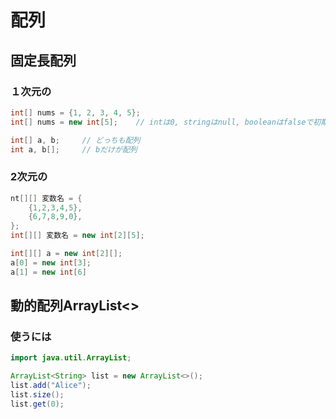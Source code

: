# 配列

## 固定長配列

### １次元の

```java
int[] nums = {1, 2, 3, 4, 5};
int[] nums = new int[5];    // intは0, stringはnull, booleanはfalseで初期化される

int[] a, b;     // どっちも配列
int a, b[];     // bだけが配列
```

### 2次元の

```java
nt[][] 変数名 = {
    {1,2,3,4,5},
    {6,7,8,9,0},
};
int[][] 変数名 = new int[2][5];

int[][] a = new int[2][];
a[0] = new int[3];
a[1] = new int[6]
```

## 動的配列ArrayList<>

### 使うには

```java
import java.util.ArrayList;

ArrayList<String> list = new ArrayList<>();
list.add("Alice");
list.size();
list.get(0);
```
